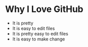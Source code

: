# Why I Love GitHub

* It is pretty
* It is easy to edit files
* It is pretty easy to edit files
* It is easy to make change
